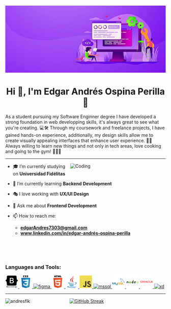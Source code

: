 
<div align="center">

![logo](https://github.com/AndresFLK/AndresFLK/blob/main/Github%20Banner.png)

</div>

<h1 align="center">Hi 👋, I'm Edgar Andrés Ospina Perilla 🔱</h1>
As a student pursuing my Software Enginner degree I have developed a strong foundation in web developping skills, it's always great to see what you're creating. 💻🛠 Through my coursework and freelance projects, I have gained hands-on experience, additionally, my design skills allow me to create visually appealing interfaces that enhance user experience. 🎇👾 Always willing to learn new things and not only in tech areas, love cooking and going to the gym! 👨‍🍳🎴
<br>
<hr>
<img align="right" alt="Coding" width="300" src="https://media4.giphy.com/media/qgQUggAC3Pfv687qPC/giphy.gif">

- 🎓 I’m currently studying on **Universidad Fidélitas**

- 🌱 I’m currently learning **Backend Development**

- 🎭 I love working with **UX/UI Design**

- 💬 Ask me about **Frontend Development**

- 📫 How to reach me:
  <br>
    - **edgarAndres7303@gmail.com**
    - **www.linkedin.com/in/edgar-andrés-ospina-perilla**

<br>
<br>
<br>



<h3 align="left">Languages and Tools:</h3>
<p align="left"> <a href="https://getbootstrap.com" target="_blank" rel="noreferrer"> <img src="https://raw.githubusercontent.com/devicons/devicon/master/icons/bootstrap/bootstrap-plain-wordmark.svg" alt="bootstrap" width="40" height="40"/> </a> <a href="https://www.w3schools.com/css/" target="_blank" rel="noreferrer"> <img src="https://raw.githubusercontent.com/devicons/devicon/master/icons/css3/css3-original-wordmark.svg" alt="css3" width="40" height="40"/> </a> <a href="https://www.figma.com/" target="_blank" rel="noreferrer"> <img src="https://www.vectorlogo.zone/logos/figma/figma-icon.svg" alt="figma" width="40" height="40"/> </a> <a href="https://www.w3.org/html/" target="_blank" rel="noreferrer"> <img src="https://raw.githubusercontent.com/devicons/devicon/master/icons/html5/html5-original-wordmark.svg" alt="html5" width="40" height="40"/> </a> <a href="https://www.java.com" target="_blank" rel="noreferrer"> <img src="https://raw.githubusercontent.com/devicons/devicon/master/icons/java/java-original.svg" alt="java" width="40" height="40"/> </a> <a href="https://developer.mozilla.org/en-US/docs/Web/JavaScript" target="_blank" rel="noreferrer"> <img src="https://raw.githubusercontent.com/devicons/devicon/master/icons/javascript/javascript-original.svg" alt="javascript" width="40" height="40"/> </a> <a href="https://www.microsoft.com/en-us/sql-server" target="_blank" rel="noreferrer"> <img src="https://www.svgrepo.com/show/303229/microsoft-sql-server-logo.svg" alt="mssql" width="40" height="40"/> </a> <a href="https://www.mysql.com/" target="_blank" rel="noreferrer"> <img src="https://raw.githubusercontent.com/devicons/devicon/master/icons/mysql/mysql-original-wordmark.svg" alt="mysql" width="40" height="40"/> </a> <a href="https://nodejs.org" target="_blank" rel="noreferrer"> <img src="https://raw.githubusercontent.com/devicons/devicon/master/icons/nodejs/nodejs-original-wordmark.svg" alt="nodejs" width="40" height="40"/> </a> <a href="https://www.oracle.com/" target="_blank" rel="noreferrer"> <img src="https://raw.githubusercontent.com/devicons/devicon/master/icons/oracle/oracle-original.svg" alt="oracle" width="40" height="40"/> </a> <a href="https://www.adobe.com/products/xd.html" target="_blank" rel="noreferrer"> <img src="https://cdn.worldvectorlogo.com/logos/adobe-xd.svg" alt="xd" width="40" height="40"/> </a> </p>



<hr>



<p><img align="left" width="40%" src="https://github-readme-stats.vercel.app/api/top-langs?username=AndresFLK&layout=compact&theme=radical" alt="andresflk" /></p>

[![GitHub Streak](https://github-readme-streak-stats.herokuapp.com?user=AndresFLK&theme=radical&mode=weekly&card_width=350)](https://git.io/streak-stats)



